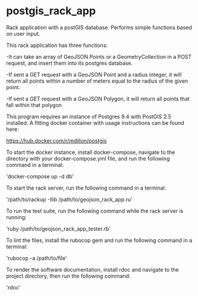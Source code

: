 # postgis_rack_app
Rack application with a postGIS database. Performs simple functions based on user input.

This rack application has three functions:

-It can take an array of GeoJSON Points or a GeometryCollection in a POST request, and insert them into its postgres database.

-If sent a GET request with a GeoJSON Point and a radius integer, it will return all points within a number of meters equal to the radius of the given point.

-If sent a GET request with a GeoJSON Polygon, it will return all points that fall within that polygon

This program requires an instance of Postgres 9.4 with PostGIS 2.5 installed. A fitting docker container with usage instructions can be found here:

https://hub.docker.com/r/mdillon/postgis

To start the docker instance, install docker-compose, navigate to the directory with your docker-compose.yml file, and run the following command in a terminal:

'docker-compose up -d db'

To start the rack server, run the following command in a terminal:

'/path/to/rackup -Ilib /path/to/geojson_rack_app.ru'

To run the test suite, run the following command while the rack server is running:

'ruby /path/to/geojson_rack_app_tester.rb'

To lint the files, install the rubocop gem and run the following command in a terminal:

'rubocop -a /path/to/file'

To render the software documentation, install rdoc and navigate to the project directory, then run the following command:

'rdoc'
